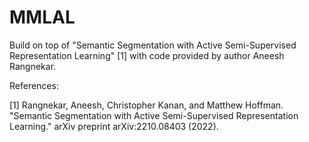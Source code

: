 # MMLAL
Build on top of "Semantic Segmentation with Active Semi-Supervised Representation Learning" [1] with code provided by author Aneesh Rangnekar.

References:

[1] Rangnekar, Aneesh, Christopher Kanan, and Matthew Hoffman. "Semantic Segmentation with Active Semi-Supervised Representation Learning." arXiv preprint arXiv:2210.08403 (2022).
